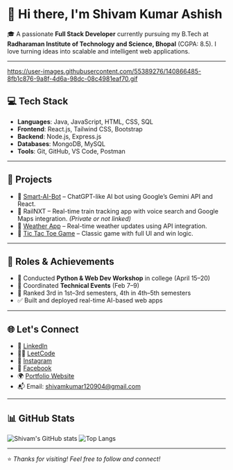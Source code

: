 # 👋 Hi there, I'm Shivam Kumar Ashish

🎓 A passionate **Full Stack Developer** currently pursuing my B.Tech at **Radharaman Institute of Technology and Science, Bhopal** (CGPA: 8.5). I love turning ideas into scalable and intelligent web applications.

---
https://user-images.githubusercontent.com/55389276/140866485-8fb1c876-9a8f-4d6a-98dc-08c4981eaf70.gif

## 💻 Tech Stack

- **Languages**: Java, JavaScript, HTML, CSS, SQL
- **Frontend**: React.js, Tailwind CSS, Bootstrap
- **Backend**: Node.js, Express.js
- **Databases**: MongoDB, MySQL
- **Tools**: Git, GitHub, VS Code, Postman

---

## 🚀 Projects

- 🔹 [Smart-AI-Bot](https://github.com/shivamkrashish/Smart-AI-Bot) – ChatGPT-like AI bot using Google’s Gemini API and React.
- 🔹 RailNXT – Real-time train tracking app with voice search and Google Maps integration. *(Private or not linked)*
- 🔹 [Weather App](https://github.com/shivamkrashish/Weather-App) – Real-time weather updates using API integration.
- 🔹 [Tic Tac Toe Game](https://github.com/shivamkrashish/Tic-Tac-Toe-Game) – Classic game with full UI and win logic.

---

## 📌 Roles & Achievements

- 🧠 Conducted **Python & Web Dev Workshop** in college (April 15–20)
- 🎯 Coordinated **Technical Events** (Feb 7–9)
- 🥉 Ranked 3rd in 1st–3rd semesters, 4th in 4th–5th semesters
- ✅ Built and deployed real-time AI-based web apps

---

## 🌐 Let's Connect

- 💼 [LinkedIn](https://www.linkedin.com/in/shivam-kumar-ashish-b773ab31a/)
- 🧑‍💻 [LeetCode](https://leetcode.com/u/Shivam_Kumar_Ashish/)
- 📸 [Instagram](https://www.instagram.com/shivamashish_45/)
- 👥 [Facebook](https://www.facebook.com/ashish.raj.861957)
- 🌍 [Portfolio Website](https://portfolio-webpage-wzg6.vercel.app/)
- 📬 Email: shivamkumar120904@gmail.com

---

## 📊 GitHub Stats

![Shivam's GitHub stats](https://github-readme-stats.vercel.app/api?username=shivamkrashish&show_icons=true&theme=tokyonight)
![Top Langs](https://github-readme-stats.vercel.app/api/top-langs/?username=shivamkrashish&layout=compact&theme=tokyonight)

---

⭐️ *Thanks for visiting! Feel free to follow and connect!*

